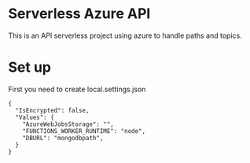 # Serverless Azure API
This is an API serverless project using azure to handle paths and topics.

# Set up
First you need to create local.settings.json
```
{
  "IsEncrypted": false,
  "Values": {
    "AzureWebJobsStorage": "",
    "FUNCTIONS_WORKER_RUNTIME": "node",
    "DBURL": "mongodbpath",
  }
}
```